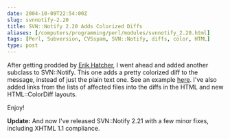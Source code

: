 ```yaml
--- 
date: 2004-10-09T22:54:00Z
slug: svnnotify-2.20
title: SVN::Notify 2.20 Adds Colorized Diffs
aliases: [/computers/programming/perl/modules/svnnotify_2.20.html]
tags: [Perl, Subversion, CVSspam, SVN::Notify, diffs, color, HTML]
type: post
---
```


After getting prodded by [Erik Hatcher], I went ahead and added another subclass
to SVN::Notify. This one adds a pretty colorized diff to the message, instead of
just the plain text one. See an example [here]. I've also added links from the
lists of affected files into the diffs in the HTML and new HTML::ColorDiff
layouts.

Enjoy!

**Update:** And now I've released SVN::Notify 2.21 with a few minor fixes,
including XHTML 1.1 compliance.

  [Erik Hatcher]: http://www.blogscene.org/erik "Erik Hatcher - Blog"
  [here]: /computers/programming/perl/modules/svnnotify_colordiff_example.html
    "SVN::Notify::HTML::ColorDiff example"
